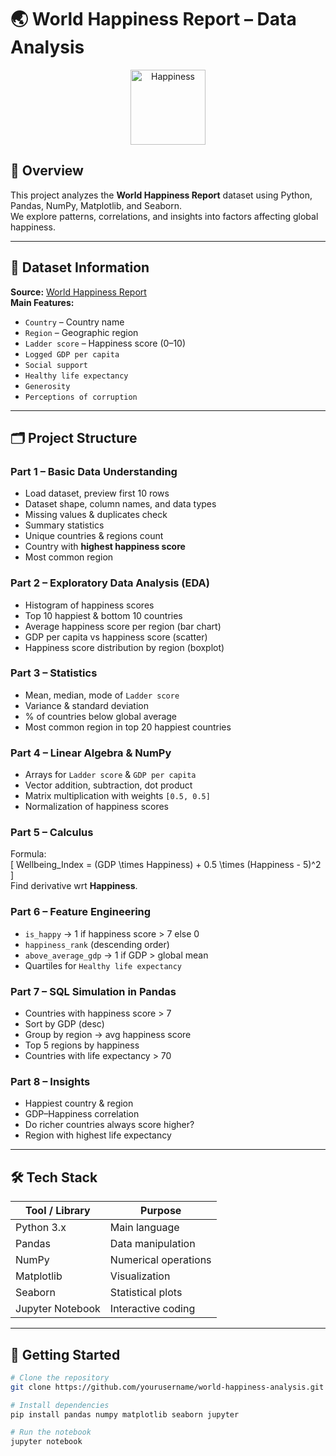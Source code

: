 # 🌏 World Happiness Report – Data Analysis

<div align="center">
  <img src="https://upload.wikimedia.org/wikipedia/commons/3/39/Smiley.svg" alt="Happiness" width="120"/>
</div>

## 📖 Overview
This project analyzes the **World Happiness Report** dataset using Python, Pandas, NumPy, Matplotlib, and Seaborn.  
We explore patterns, correlations, and insights into factors affecting global happiness.

---

## 📂 Dataset Information
**Source:** [World Happiness Report](https://worldhappiness.report/)  
**Main Features:**
- `Country` – Country name
- `Region` – Geographic region
- `Ladder score` – Happiness score (0–10)
- `Logged GDP per capita`
- `Social support`
- `Healthy life expectancy`
- `Generosity`
- `Perceptions of corruption`

---

## 🗂 Project Structure

### **Part 1 – Basic Data Understanding**
- Load dataset, preview first 10 rows
- Dataset shape, column names, and data types
- Missing values & duplicates check
- Summary statistics
- Unique countries & regions count
- Country with **highest happiness score**
- Most common region

### **Part 2 – Exploratory Data Analysis (EDA)**
- Histogram of happiness scores
- Top 10 happiest & bottom 10 countries
- Average happiness score per region (bar chart)
- GDP per capita vs happiness score (scatter)
- Happiness score distribution by region (boxplot)

### **Part 3 – Statistics**
- Mean, median, mode of `Ladder score`
- Variance & standard deviation
- % of countries below global average
- Most common region in top 20 happiest countries

### **Part 4 – Linear Algebra & NumPy**
- Arrays for `Ladder score` & `GDP per capita`
- Vector addition, subtraction, dot product
- Matrix multiplication with weights `[0.5, 0.5]`
- Normalization of happiness scores

### **Part 5 – Calculus**
Formula:  
\[
Wellbeing\_Index = (GDP \times Happiness) + 0.5 \times (Happiness - 5)^2
\]  
Find derivative wrt **Happiness**.

### **Part 6 – Feature Engineering**
- `is_happy` → 1 if happiness score > 7 else 0
- `happiness_rank` (descending order)
- `above_average_gdp` → 1 if GDP > global mean
- Quartiles for `Healthy life expectancy`

### **Part 7 – SQL Simulation in Pandas**
- Countries with happiness score > 7
- Sort by GDP (desc)
- Group by region → avg happiness score
- Top 5 regions by happiness
- Countries with life expectancy > 70

### **Part 8 – Insights**
- Happiest country & region
- GDP–Happiness correlation
- Do richer countries always score higher?
- Region with highest life expectancy

---

## 🛠 Tech Stack
| Tool / Library   | Purpose |
|------------------|---------|
| Python 3.x       | Main language |
| Pandas           | Data manipulation |
| NumPy            | Numerical operations |
| Matplotlib       | Visualization |
| Seaborn          | Statistical plots |
| Jupyter Notebook | Interactive coding |

---

## 🚀 Getting Started
```bash
# Clone the repository
git clone https://github.com/yourusername/world-happiness-analysis.git

# Install dependencies
pip install pandas numpy matplotlib seaborn jupyter

# Run the notebook
jupyter notebook
